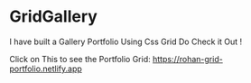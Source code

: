 # GridGallery
I have built a Gallery Portfolio Using Css Grid Do Check it Out !

Click on This to see the Portfolio Grid: https://rohan-grid-portfolio.netlify.app
